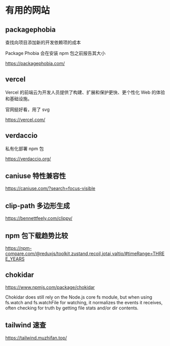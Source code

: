 # 有用的网站

## packagephobia

查找向项目添加新的开发依赖项的成本

Package Phobia 会在安装 npm 包之前报告其大小

https://packagephobia.com/

## vercel

Vercel 的前端云为开发人员提供了构建、扩展和保护更快、更个性化 Web 的体验和基础设施。

官网挺好看，用了 svg

https://vercel.com/

## verdaccio

私有化部署 npm 包

https://verdaccio.org/

## caniuse 特性兼容性

https://caniuse.com/?search=focus-visible

## clip-path 多边形生成

https://bennettfeely.com/clippy/

## npm 包下载趋势比较

https://npm-compare.com/@reduxjs/toolkit,zustand,recoil,jotai,valtio/#timeRange=THREE_YEARS

## chokidar

https://www.npmjs.com/package/chokidar

Chokidar does still rely on the Node.js core fs module, but when using fs.watch and fs.watchFile for watching, it normalizes the events it receives, often checking for truth by getting file stats and/or dir contents.

## tailwind 速查

https://tailwind.muzhifan.top/
